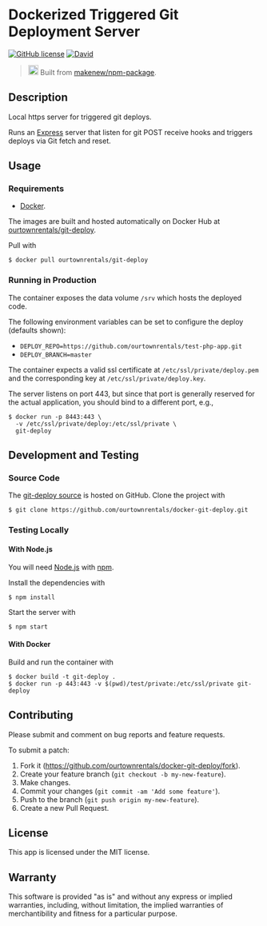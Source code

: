 # Dockerized Triggered Git Deployment Server

[![GitHub license](https://img.shields.io/github/license/ourtownrentals/docker-git-deploy.svg)](./LICENSE.txt)
[![David](https://img.shields.io/david/ourtownrentals/docker-git-deploy.svg)](https://david-dm.org/ourtownrentals/docker-git-deploy)

> <img src="https://makenew.github.io/makenew.svg" alt="Make New" height="20"> Built from [makenew/npm-package](https://github.com/makenew/npm-package).

## Description

Local https server for triggered git deploys.

Runs an [Express] server that listen for git POST receive hooks
and triggers deploys via Git fetch and reset.

[Express]: http://expressjs.com/

## Usage

### Requirements

- [Docker].

The images are built and hosted automatically on Docker Hub
at [ourtownrentals/git-deploy].

Pull with

```
$ docker pull ourtownrentals/git-deploy
```

[Docker]: https://www.docker.com/
[ourtownrentals/git-deploy]: https://hub.docker.com/r/ourtownrentals/git-deploy/

### Running in Production

The container exposes the data volume `/srv` which hosts the deployed code.

The following environment variables can be set to configure the deploy
(defaults shown):

- `DEPLOY_REPO=https://github.com/ourtownrentals/test-php-app.git`
- `DEPLOY_BRANCH=master`

The container expects a valid ssl certificate
at `/etc/ssl/private/deploy.pem`
and the corresponding key at `/etc/ssl/private/deploy.key`.

The server listens on port 443, but since that port is generally reserved for
the actual application, you should bind to a different port, e.g.,

```
$ docker run -p 8443:443 \
  -v /etc/ssl/private/deploy:/etc/ssl/private \
  git-deploy
```

## Development and Testing

### Source Code

The [git-deploy source] is hosted on GitHub.
Clone the project with

```
$ git clone https://github.com/ourtownrentals/docker-git-deploy.git
```

[git-deploy source]: https://github.com/ourtownrentals/docker-git-deploy

### Testing Locally

#### With Node.js

You will need [Node.js] with [npm].

Install the dependencies with

```
$ npm install
```

Start the server with

```
$ npm start
```

[Node.js]: https://nodejs.org/
[npm]: https://www.npmjs.com/

#### With Docker

Build and run the container with

```
$ docker build -t git-deploy .
$ docker run -p 443:443 -v $(pwd)/test/private:/etc/ssl/private git-deploy
```

## Contributing

Please submit and comment on bug reports and feature requests.

To submit a patch:

1. Fork it (https://github.com/ourtownrentals/docker-git-deploy/fork).
2. Create your feature branch (`git checkout -b my-new-feature`).
3. Make changes.
4. Commit your changes (`git commit -am 'Add some feature'`).
5. Push to the branch (`git push origin my-new-feature`).
6. Create a new Pull Request.

## License

This app is licensed under the MIT license.

## Warranty

This software is provided "as is" and without any express or
implied warranties, including, without limitation, the implied
warranties of merchantibility and fitness for a particular
purpose.
